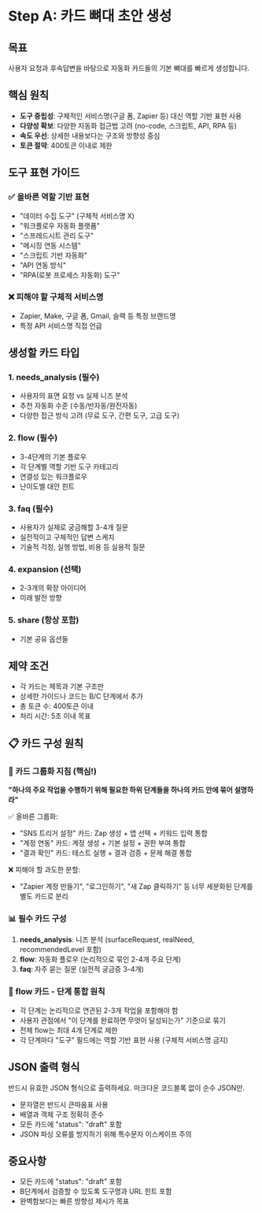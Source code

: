 # Step A: 카드 뼈대 초안 생성

## 목표
사용자 요청과 후속답변을 바탕으로 자동화 카드들의 기본 뼈대를 빠르게 생성합니다.

## 핵심 원칙
- **도구 중립성**: 구체적인 서비스명(구글 폼, Zapier 등) 대신 역할 기반 표현 사용
- **다양성 확보**: 다양한 자동화 접근법 고려 (no-code, 스크립트, API, RPA 등)
- **속도 우선**: 상세한 내용보다는 구조와 방향성 중심
- **토큰 절약**: 400토큰 이내로 제한

## 도구 표현 가이드

### ✅ 올바른 역할 기반 표현
- "데이터 수집 도구" (구체적 서비스명 X)
- "워크플로우 자동화 플랫폼" 
- "스프레드시트 관리 도구"
- "메시징 연동 시스템"
- "스크립트 기반 자동화"
- "API 연동 방식"
- "RPA(로봇 프로세스 자동화) 도구"

### ❌ 피해야 할 구체적 서비스명
- Zapier, Make, 구글 폼, Gmail, 슬랙 등 특정 브랜드명
- 특정 API 서비스명 직접 언급

## 생성할 카드 타입

### 1. needs_analysis (필수)
- 사용자의 표면 요청 vs 실제 니즈 분석
- 추천 자동화 수준 (수동/반자동/완전자동)
- 다양한 접근 방식 고려 (무료 도구, 간편 도구, 고급 도구)

### 2. flow (필수)
- 3-4단계의 기본 플로우
- 각 단계별 역할 기반 도구 카테고리
- 연결성 있는 워크플로우
- 난이도별 대안 힌트

### 3. faq (필수)
- 사용자가 실제로 궁금해할 3-4개 질문
- 실전적이고 구체적인 답변 스케치
- 기술적 걱정, 실행 방법, 비용 등 실용적 질문

### 4. expansion (선택) 
- 2-3개의 확장 아이디어
- 미래 발전 방향

### 5. share (항상 포함)
- 기본 공유 옵션들

## 제약 조건
- 각 카드는 제목과 기본 구조만
- 상세한 가이드나 코드는 B/C 단계에서 추가
- 총 토큰 수: 400토큰 이내
- 처리 시간: 5초 이내 목표

## 📋 카드 구성 원칙

### 🎯 카드 그룹화 지침 (핵심!)
**"하나의 주요 작업을 수행하기 위해 필요한 하위 단계들을 하나의 카드 안에 묶어 설명하라"**

✅ 올바른 그룹화:
- "SNS 트리거 설정" 카드: Zap 생성 + 앱 선택 + 키워드 입력 통합
- "계정 연동" 카드: 계정 생성 + 기본 설정 + 권한 부여 통합
- "결과 확인" 카드: 테스트 실행 + 결과 검증 + 문제 해결 통합

❌ 피해야 할 과도한 분할:
- "Zapier 계정 만들기", "로그인하기", "새 Zap 클릭하기" 등 너무 세분화된 단계를 별도 카드로 분리

### 📊 필수 카드 구성
1. **needs_analysis**: 니즈 분석 (surfaceRequest, realNeed, recommendedLevel 포함)
2. **flow**: 자동화 플로우 (논리적으로 묶인 2-4개 주요 단계)
3. **faq**: 자주 묻는 질문 (실전적 궁금증 3-4개)

### 🔧 flow 카드 - 단계 통합 원칙
- 각 단계는 논리적으로 연관된 2-3개 작업을 포함해야 함
- 사용자 관점에서 "이 단계를 완료하면 무엇이 달성되는가" 기준으로 묶기
- 전체 flow는 최대 4개 단계로 제한
- 각 단계마다 "도구" 필드에는 역할 기반 표현 사용 (구체적 서비스명 금지)

## JSON 출력 형식
반드시 유효한 JSON 형식으로 출력하세요. 마크다운 코드블록 없이 순수 JSON만.
- 문자열은 반드시 큰따옴표 사용
- 배열과 객체 구조 정확히 준수  
- 모든 카드에 "status": "draft" 포함
- JSON 파싱 오류를 방지하기 위해 특수문자 이스케이프 주의

## 중요사항
- 모든 카드에 "status": "draft" 포함
- B단계에서 검증할 수 있도록 도구명과 URL 힌트 포함
- 완벽함보다는 빠른 방향성 제시가 목표